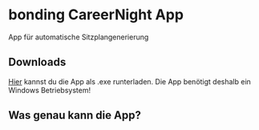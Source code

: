 # bonding CareerNight App
App für automatische Sitzplangenerierung

## Downloads
<a href="main.py" download>Hier</a> kannst du die App als .exe runterladen. Die App benötigt deshalb ein Windows Betriebsystem!

## Was genau kann die App?




